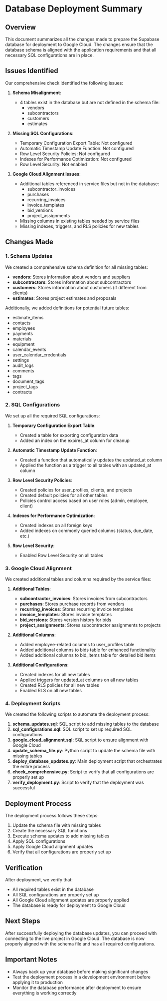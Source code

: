 # Database Deployment Summary

## Overview

This document summarizes all the changes made to prepare the Supabase database for deployment to Google Cloud. The changes ensure that the database schema is aligned with the application requirements and that all necessary SQL configurations are in place.

## Issues Identified

Our comprehensive check identified the following issues:

1. **Schema Misalignment**: 
   - 4 tables exist in the database but are not defined in the schema file:
     - vendors
     - subcontractors
     - customers
     - estimates

2. **Missing SQL Configurations**:
   - Temporary Configuration Export Table: Not configured
   - Automatic Timestamp Update Function: Not configured
   - Row Level Security Policies: Not configured
   - Indexes for Performance Optimization: Not configured
   - Row Level Security: Not enabled

3. **Google Cloud Alignment Issues**:
   - Additional tables referenced in service files but not in the database:
     - subcontractor_invoices
     - purchases
     - recurring_invoices
     - invoice_templates
     - bid_versions
     - project_assignments
   - Missing columns in existing tables needed by service files
   - Missing indexes, triggers, and RLS policies for new tables

## Changes Made

### 1. Schema Updates

We created a comprehensive schema definition for all missing tables:

- **vendors**: Stores information about vendors and suppliers
- **subcontractors**: Stores information about subcontractors
- **customers**: Stores information about customers (if different from clients)
- **estimates**: Stores project estimates and proposals

Additionally, we added definitions for potential future tables:

- estimate_items
- contacts
- employees
- payments
- materials
- equipment
- calendar_events
- user_calendar_credentials
- settings
- audit_logs
- comments
- tags
- document_tags
- project_tags
- contracts

### 2. SQL Configurations

We set up all the required SQL configurations:

1. **Temporary Configuration Export Table**:
   - Created a table for exporting configuration data
   - Added an index on the expires_at column for cleanup

2. **Automatic Timestamp Update Function**:
   - Created a function that automatically updates the updated_at column
   - Applied the function as a trigger to all tables with an updated_at column

3. **Row Level Security Policies**:
   - Created policies for user_profiles, clients, and projects
   - Created default policies for all other tables
   - Policies control access based on user roles (admin, employee, client)

4. **Indexes for Performance Optimization**:
   - Created indexes on all foreign keys
   - Added indexes on commonly queried columns (status, due_date, etc.)

5. **Row Level Security**:
   - Enabled Row Level Security on all tables

### 3. Google Cloud Alignment

We created additional tables and columns required by the service files:

1. **Additional Tables**:
   - **subcontractor_invoices**: Stores invoices from subcontractors
   - **purchases**: Stores purchase records from vendors
   - **recurring_invoices**: Stores recurring invoice templates
   - **invoice_templates**: Stores invoice templates
   - **bid_versions**: Stores version history for bids
   - **project_assignments**: Stores subcontractor assignments to projects

2. **Additional Columns**:
   - Added employee-related columns to user_profiles table
   - Added additional columns to bids table for enhanced functionality
   - Added additional columns to bid_items table for detailed bid items

3. **Additional Configurations**:
   - Created indexes for all new tables
   - Applied triggers for updated_at columns on all new tables
   - Created RLS policies for all new tables
   - Enabled RLS on all new tables

### 4. Deployment Scripts

We created the following scripts to automate the deployment process:

1. **schema_updates.sql**: SQL script to add missing tables to the database
2. **sql_configurations.sql**: SQL script to set up required SQL configurations
3. **google_cloud_alignment.sql**: SQL script to ensure alignment with Google Cloud
4. **update_schema_file.py**: Python script to update the schema file with missing tables
5. **deploy_database_updates.py**: Main deployment script that orchestrates the entire process
6. **check_comprehensive.py**: Script to verify that all configurations are properly set up
7. **verify_deployment.py**: Script to verify that the deployment was successful

## Deployment Process

The deployment process follows these steps:

1. Update the schema file with missing tables
2. Create the necessary SQL functions
3. Execute schema updates to add missing tables
4. Apply SQL configurations
5. Apply Google Cloud alignment updates
6. Verify that all configurations are properly set up

## Verification

After deployment, we verify that:

- All required tables exist in the database
- All SQL configurations are properly set up
- All Google Cloud alignment updates are properly applied
- The database is ready for deployment to Google Cloud

## Next Steps

After successfully deploying the database updates, you can proceed with connecting to the live project in Google Cloud. The database is now properly aligned with the schema file and has all required configurations.

## Important Notes

- Always back up your database before making significant changes
- Test the deployment process in a development environment before applying it to production
- Monitor the database performance after deployment to ensure everything is working correctly 